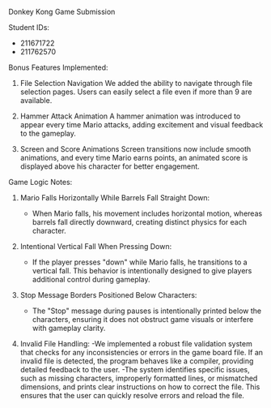 
Donkey Kong Game Submission

Student IDs:
- 211671722
- 211762570

Bonus Features Implemented:
1. File Selection Navigation
We added the ability to navigate through file selection pages. Users can easily select a file even if more than 9 are available.

2. Hammer Attack Animation
A hammer animation was introduced to appear every time Mario attacks, adding excitement and visual feedback to the gameplay.

3. Screen and Score Animations
Screen transitions now include smooth animations, and every time Mario earns points, an animated score is displayed above his character for better engagement.

Game Logic Notes:
1. Mario Falls Horizontally While Barrels Fall Straight Down:
   - When Mario falls, his movement includes horizontal motion, whereas barrels fall directly downward, creating distinct physics for each character.

2. Intentional Vertical Fall When Pressing Down:
   - If the player presses "down" while Mario falls, he transitions to a vertical fall. This behavior is intentionally designed to give players additional control during gameplay.

3. Stop Message Borders Positioned Below Characters:
   - The "Stop" message during pauses is intentionally printed below the characters, ensuring it does not obstruct game visuals or interfere with gameplay clarity.
  
4. Invalid File Handling:
   -We implemented a robust file validation system that checks for any inconsistencies or errors in the game board file. If an invalid file is detected, the program behaves like a compiler, providing detailed feedback to the user.
   -The system identifies specific issues, such as missing characters, improperly formatted lines, or mismatched dimensions, and prints clear instructions on how to correct the file. This ensures that the user can quickly resolve errors and reload the file.


